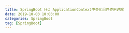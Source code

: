 ```yaml
---
title: SpringBoot（七）ApplicationContext中央化组件作用详解
date: 2019-10-03 10:03:00
categories: SpringBoot
tag: [SpringBoot]
---
```


